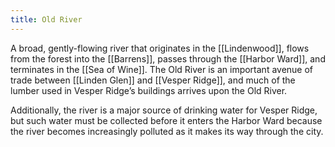 ```yaml
---
title: Old River
---
```


A broad, gently-flowing river that originates in the [[Lindenwood]], flows from the forest into the [[Barrens]], passes through the [[Harbor Ward]], and terminates in the [[Sea of Wine]]. The Old River is an important avenue of trade between [[Linden Glen]] and [[Vesper Ridge]], and much of the lumber used in Vesper Ridge’s buildings arrives upon the Old River.

Additionally, the river is a major source of drinking water for Vesper Ridge, but such water must be collected before it enters the Harbor Ward because the river becomes increasingly polluted as it makes its way through the city.